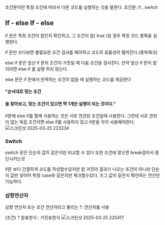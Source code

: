 조건문이란 특정 조건에 따라서 다른 코드를 실행하는 것을 말한다.
조건문: if , switch 
## If - else If - else
if 문은 특정 조건이 참인지 확인하고, 그 조건이 참( true )일 경우 특정 코드 블록을 실행한다.

if 문만 쓰다보면 불필요한 조건 검사를 해야하고 코드의 효율성이 떨어진다.(중복체크)

else if 문은 앞선 if 문의 조건이 거짓일 때 다음 조건을 검사한다. 만약 앞선 if 문이 참이라면 else if 를 실행
하지 않는다.

else 문은 if 문에서 만족하는 조건이 없을 때 실행하는 코드를 제공한다

#### "순서대로 맞는 조건
#### 을 찾아보고, 맞는 조건이 있으면 딱 1개만 실행이 되는 것이다."


if문에 else if를 함께 사용하는 것은 서로 연관된 조건일때 사용한다. 그런데 서로 관련이 없는 독립 조건이면 else if를 사용하지 않고 if문을 각각 사용해야한다. 
![스크린샷 2025-03-25 223334](https://github.com/user-attachments/assets/5044f6c5-532d-4669-8b8c-7e2c392cf00c)



### Switch
switch 문은 단순히 값이 같은지만 비교할 수 있다
또한 조건에 맞으면 break걸어서 중단시키는것

if문 보다 간결하게 코드를 작성할수있지만 참 거짓의 결과가 나오는 조건이 아니라 단순히 값만 넣어어 특정 case와 같은지만 체크할수있다. 즈그 값이 같은지 확인하는 연산만 가능하다.

### 삼항연산자
삼항 연산자 또는 조건 연산자라고 불리는 ?: 연산자를 사용

(조건) ? 참표현식 : 거짓표현식
![스크린샷 2025-03-25 225417](https://github.com/user-attachments/assets/dae70333-fab7-4276-9474-f03099cf00ff)

